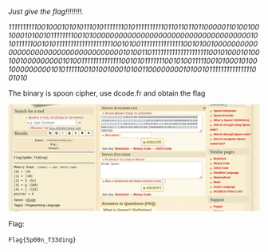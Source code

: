 *Just give the flag!!!!!!!!.* 

*111111111100100010101011101011111110101111111111011011011011000001101001001000101001011111111001010000000000000000000000000000000000001010111111001010111111111111111111110010100111111111111111001010010000000000000000000000000000000000001010011011111111111111111111001010001010010010000000001010011111111111111001010111111100101001111100101000101001000000000101011111001010010001010011000000001010010111111111111111001010*


The binary is spoon cipher, use dcode.fr and obtain the flag

![image](Pasted%20image%2020250613102606.png)

Flag:

`Flag{Sp00n_f33ding}`

